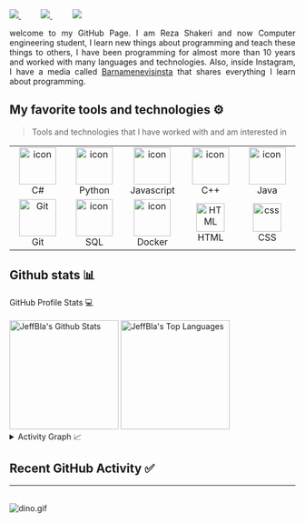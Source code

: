 <!-- <img src="https://raw.githubusercontent.com/rzashakeri/rzashakeri/main/intro.gif" alt="👋 Hi there! I'm JeffBla" title="👋 Hi there! I'm JeffBla"/> -->

<div align="justify">

<a href="https://www.facebook.com/zippy.lin.3">
<img src="https://img.shields.io/badge/Facebook-1877F2?style=for-the-badge&logo=facebook&logoColor=white">
</a>
</a>
&nbsp;&nbsp;&nbsp;&nbsp;&nbsp;&nbsp;&nbsp;&nbsp;
<a href="https://github.com/JeffBla">
<img src="https://img.shields.io/badge/GitHub-100000?style=for-the-badge&logo=github&logoColor=white">
</a>
&nbsp;&nbsp;&nbsp;&nbsp;&nbsp;&nbsp;&nbsp;&nbsp;
<a href="https://twitter.com/jeff920305">
<img src="https://img.shields.io/badge/Twitter-%231DA1F2.svg?style=for-the-badge&logo=Twitter&logoColor=white">
</a>

</div>
<p></p>
<p align="justify">
welcome to my GitHub Page. I am Reza Shakeri and now Computer engineering student, I learn new things about programming and teach these things to others, I have been programming for almost more than 10 years and worked with many languages and technologies. Also, inside Instagram, I have a media called <a href="https://www.instagram.com/barnamenevisiinsta">Barnamenevisinsta</a> that shares everything I learn about programming.

</p>

## My favorite tools and technologies ⚙️

> Tools and technologies that I have worked with and am interested in

<table>
  <tr>
    <td align="center" width="96">
        <img src="https://techstack-generator.vercel.app/csharp-icon.svg" alt="icon" width="65" height="65" />
      <br>C#
    </td>
    <td align="center" width="96">
      <a href="#macropower-tech">
        <img src="https://techstack-generator.vercel.app/python-icon.svg" alt="icon" width="65" height="65" />
      </a>
      <br>Python
    </td>
    <td align="center" width="96">
        <img src="https://techstack-generator.vercel.app/js-icon.svg" alt="icon" width="65" height="65" />
      <br>Javascript
    </td>
    <td align="center" width="96">
        <img src="https://techstack-generator.vercel.app/cpp-icon.svg" alt="icon" width="65" height="65" />
      <br>C++
    </td>
    <td align="center" width="96">
        <img src="https://techstack-generator.vercel.app/java-icon.svg" alt="icon" width="65" height="65" />
      <br>Java
    </td>
  </tr>
  <tr>
    <td align="center" width="96">
        <img src="https://user-images.githubusercontent.com/25181517/192108372-f71d70ac-7ae6-4c0d-8395-51d8870c2ef0.png" width="65" height="65" alt="Git" />
      <br>Git
    </td>
    <td align="center" width="96">
        <img src="https://techstack-generator.vercel.app/mysql-icon.svg" alt="icon" width="65" height="65" />
      <br>SQL
    </td>
    <td align="center" width="96">
        <img src="https://techstack-generator.vercel.app/docker-icon.svg" alt="icon" width="65" height="65" />
      <br>Docker
    </td>
    <td align="center"  width="96">
        <img src="https://skillicons.dev/icons?i=html" width="50" height="50" alt="HTML" />
      <br>HTML
    </td>
    <td align="center" width="96">
        <img src="https://skillicons.dev/icons?i=css" width="50" height="50" alt="css" />
      <br>CSS
    </td>
  </tr>
</table>

## Github stats 📊

  <summary>GitHub Profile Stats 💻</summary>
  <br/>
    <a href="https://github.com/anuraghazra/github-readme-stats"><img alt="JeffBla's Github Stats" src="https://github-readme-stats.vercel.app/api/?username=JeffBla&show_icons=true&count_private=true&theme=tokyonight&hide_border=true&text_color=5CD6C8" height="192px"/></a>
  <a href="https://github.com/anuraghazra/github-readme-stats"><img alt="JeffBla's Top Languages" src="https://github-readme-stats.vercel.app/api/top-langs/?username=JeffBla&langs_count=8&layout=compact&theme=tokyonight&hide_border=true&text_color=5CD6C8&size_weight=0.5&count_weight=0.5" height="192px"/></a>
  <br/>

<details>
  <summary>Activity Graph 📈</summary>
  <br/>

<a href="https://github.com/ashutosh00710/github-readme-activity-graph"><img alt="Jeffbla's Activity Graph" src="https://github-readme-activity-graph.cyclic.app/graph?username=Jeffbla&hide_border=true&line=0BD4C3&theme=tokyo-night" /></a>

</details>

## Recent GitHub Activity ✅

<!--START_SECTION:activity-->

<!--END_SECTION:activity-->

<!-- ## GitHub Profile Trophy 🏆

[![trophy](https://github-profile-trophy.vercel.app/?username=rzashakeri&row=1&margin-w=40)](https://github.com/ryo-ma/github-profile-trophy) -->

<hr/>
<br/>
<img data-target="animated-image.replacedImage" alt="dino.gif" class="AnimatedImagePlayer-animatedImage" src="https://github.com/saadeghi/saadeghi/raw/master/dino.gif" style="display: block; opacity: 1;">
